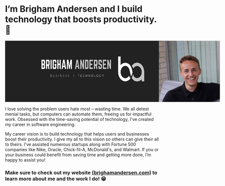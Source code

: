 # I’m Brigham Andersen and I build technology that boosts productivity.  💯

<div style="display: flex; flex-direction: row; justify-content: space-between">
<img src="https://raw.githubusercontent.com/brighamandersen/brighamandersen/main/linkedin-banner.png" alt="Brigham Banner" height="200px" style="display: flex; flex: 1">
<img src="https://raw.githubusercontent.com/brighamandersen/brighamandersen/main/profile.jpg" alt="Picture of Me" height="200px">
</div>

I love solving the problem users hate most – wasting time. We all detest menial tasks, but computers can automate them, freeing us for impactful work.  Obsessed with the time-saving potential of technology, I’ve created my career in software engineering. 

My career vision is to build technology that helps users and businesses boost their productivity. I give my all to this vision so others can give their all to theirs. I’ve assisted numerous startups along with Fortune 500 companies like Nike, Oracle, Chick-fil-A, McDonald's, and Walmart. If you or your business could benefit from saving time and getting more done, I’m happy to assist you!

### Make sure to check out my website [(brighamandersen.com)](https://brighamandersen.com) to learn more about me and the work I do! 😁
